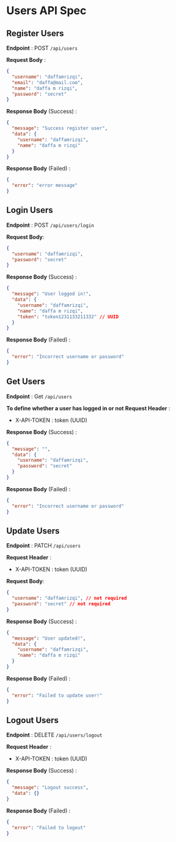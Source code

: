 # Users API Spec

## Register Users

**Endpoint** : POST `/api/users`

**Request Body** :

```json
{
  "username": "daffamrizqi",
  "email": "daffa@mail.com",
  "name": "daffa m rizqi",
  "password": "secret"
}
```

**Response Body** (Success) :

```json
{
  "message": "Success register user",
  "data": {
    "username": "daffamrizqi",
    "name": "daffa m rizqi"
  }
}
```

**Response Body** (Failed) :

```json
{
  "error": "error message"
}
```

## Login Users

**Endpoint** : POST `/api/users/login`

**Request Body**:

```json
{
  "username": "daffamrizqi",
  "password": "secret"
}
```

**Response Body** (Success) :

```json
{
  "message": "User logged in!",
  "data": {
    "username": "daffamrizqi",
    "name": "daffa m rizqi",
    "token": "token1231133211332" // UUID
  }
}
```

**Response Body** (Failed) :

```json
{
  "error": "Incorrect username or password"
}
```

## Get Users

**Endpoint** : Get `/api/users`

**To define whether a user has logged in or not**
**Request Header** :

- X-API-TOKEN : token (UUID)

**Response Body** (Success) :

```json
{
  "message": "",
  "data": {
    "username": "daffamrizqi",
    "password": "secret"
  }
}
```

**Response Body** (Failed) :

```json
{
  "error": "Incorrect username or password"
}
```

## Update Users

**Endpoint** : PATCH `/api/users`

**Request Header** :

- X-API-TOKEN : token (UUID)

**Request Body**:

```json
{
  "username": "daffamrizqi", // not required
  "password": "secret" // not required
}
```

**Response Body** (Success) :

```json
{
  "message": "User updated!",
  "data": {
    "username": "daffamrizqi",
    "name": "daffa m rizqi"
  }
}
```

**Response Body** (Failed) :

```json
{
  "error": "Failed to update user!"
}
```

## Logout Users

**Endpoint** : DELETE `/api/users/logout`

**Request Header** :

- X-API-TOKEN : token (UUID)

**Response Body** (Success) :

```json
{
  "message": "Logout success",
  "data": {}
}
```

**Response Body** (Failed) :

```json
{
  "error": "Failed to logout"
}
```

